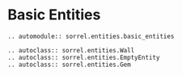 # Basic Entities
```{eval-rst}
.. automodule:: sorrel.entities.basic_entities
```

```{eval-rst}
.. autoclass:: sorrel.entities.Wall
.. autoclass:: sorrel.entities.EmptyEntity
.. autoclass:: sorrel.entities.Gem
```